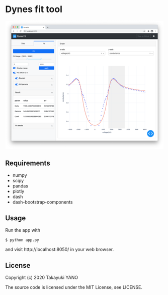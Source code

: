 Dynes fit tool
==============

![screenshot](assets/screenshot.png)

## Requirements
- numpy
- scipy
- pandas
- plotly
- dash
- dash-bootstrap-components

## Usage
Run the app with
```
$ python app.py
```
and visit http://localhost:8050/ in your web browser.

## License
Copyright (c) 2020 Takayuki YANO

The source code is licensed under the MIT License, see LICENSE.